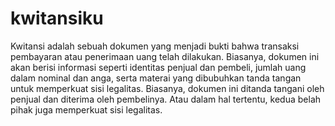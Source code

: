 # kwitansiku
Kwitansi adalah sebuah dokumen yang menjadi bukti bahwa transaksi pembayaran atau penerimaan uang telah dilakukan.  Biasanya, dokumen ini akan berisi informasi seperti identitas penjual dan pembeli, jumlah uang dalam nominal dan anga, serta materai yang dibubuhkan tanda tangan untuk memperkuat sisi legalitas.  Biasanya, dokumen ini ditanda tangani oleh penjual dan diterima oleh pembelinya. Atau dalam hal tertentu, kedua belah pihak juga memperkuat sisi legalitas.
